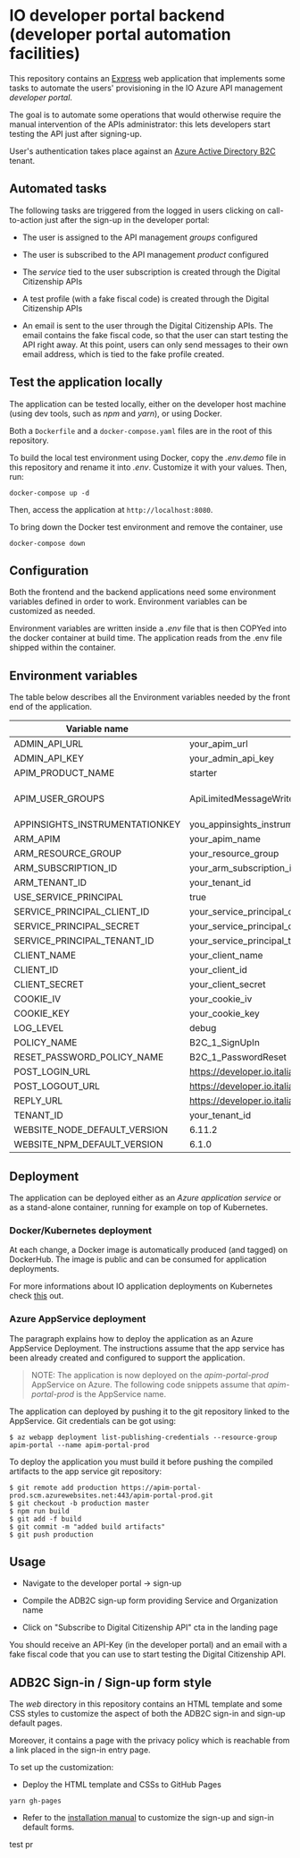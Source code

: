 # IO developer portal backend (developer portal automation facilities)

This repository contains an [Express](http://expressjs.com/) web application that implements some tasks to automate the users' provisioning in the IO Azure API management *developer portal*.

The goal is to automate some operations that would otherwise require the manual intervention of the APIs administrator: this lets developers start testing the API just after signing-up.

User's authentication takes place against an [Azure Active Directory B2C](https://azure.microsoft.com/en-us/services/active-directory-b2c/) tenant.

## Automated tasks

The following tasks are triggered from the logged in users clicking on call-to-action just after the sign-up in the developer portal:

* The user is assigned to the API management *groups* configured

* The user is subscribed to the API management *product* configured

* The *service* tied to the user subscription is created through the Digital Citizenship APIs

* A test profile (with a fake fiscal code) is created through the Digital Citizenship APIs

* An email is sent to the user through the Digital Citizenship APIs. The email contains the fake fiscal code, so that the user can start testing the API right away. At this point, users can only send messages to their own email address, which is tied to the fake profile created.

## Test the application locally

The application can be tested locally, either on the developer host machine (using dev tools, such as *npm* and *yarn*), or using Docker.

Both a `Dockerfile` and a `docker-compose.yaml` files are in the root of this repository.

To build the local test environment using Docker, copy the *.env.demo* file in this repository and rename it into *.env*. Customize it with your values. Then, run:

```shell
docker-compose up -d
```

Then, access the application at `http://localhost:8080`.

To bring down the Docker test environment and remove the container, use

```shell
docker-compose down
```

## Configuration

Both the frontend and the backend applications need some environment variables defined in order to work. Environment variables can be customized as needed.

Environment variables are written inside a *.env* file that is then COPYed into the docker container at build time. The application reads from the .env file shipped within the container.

## Environment variables

The table below describes all the Environment variables needed by the front end of the application.

| Variable name | Description| type |
|---------------|------------|------|
|ADMIN\_API_URL|your\_apim_url|string|
|ADMIN\_API_KEY|your\_admin_api_key|string|
|APIM\_PRODUCT_NAME|starter|string|
|APIM\_USER_GROUPS|ApiLimitedMessageWrite,ApiInfoRead,ApiMessageRead,ApiLimitedProfileRead|string (comma separated|
|APPINSIGHTS\_INSTRUMENTATIONKEY|you\_appinsights\_instrumentationkey|string|
|ARM\_APIM|your\_apim_name|string|
|ARM\_RESOURCE_GROUP|your\_resource_group|string|
|ARM\_SUBSCRIPTION_ID|your\_arm\_subscription_id|string|
|ARM\_TENANT_ID|your\_tenant_id|string|
|USE\_SERVICE_PRINCIPAL|true|bool|
|SERVICE\_PRINCIPAL\_CLIENT_ID|your\_service\_principal\_client_id|string|
|SERVICE\_PRINCIPAL\_SECRET|your\_service\_principal\_client_secret|string|
|SERVICE\_PRINCIPAL\_TENANT_ID|your\_service\_principal\_tenant_id|string|
|CLIENT\_NAME|your_client_name|string|
|CLIENT\_ID|your\_client_id|string|
|CLIENT\_SECRET|your\_client_secret|string|
|COOKIE\_IV|your\_cookie_iv|string|
|COOKIE\_KEY|your\_cookie_key|string|
|LOG\_LEVEL|debug|string|
|POLICY\_NAME|B2C\_1_SignUpIn|string|
|RESET\_PASSWORD\_POLICY_NAME|B2C\_1_PasswordReset|string|
|POST\_LOGIN_URL|https://developer.io.italia.it|string|
|POST\_LOGOUT_URL|https://developer.io.italia.it|string|
|REPLY\_URL|https://developer.io.italia.it|string|
|TENANT\_ID|your\_tenant_id|string|
|WEBSITE\_NODE\_DEFAULT_VERSION|6.11.2|string|
|WEBSITE\_NPM\_DEFAULT_VERSION|6.1.0|string|

## Deployment

The application can be deployed either as an *Azure application service* or as a stand-alone container, running for example on top of Kubernetes.

### Docker/Kubernetes deployment

At each change, a Docker image is automatically produced (and tagged) on DockerHub. The image is public and can be consumed for application deployments.

For more informations about IO application deployments on Kubernetes check [this](https://github.com/pagopa/io-infrastructure-post-config) out.

### Azure AppService deployment

The paragraph explains how to deploy the application as an Azure AppService Deployment. The instructions assume that the app service has been already created and configured to support the application.

>NOTE: The application is now deployed on the *apim-portal-prod* AppService on Azure. The following code snippets assume that *apim-portal-prod* is the AppService name.

The application can deployed by pushing it to the git repository linked to the AppService. Git credentials can be got using:

```
$ az webapp deployment list-publishing-credentials --resource-group apim-portal --name apim-portal-prod
```

To deploy the application you must build it before pushing the compiled artifacts to the app service git repository:

```shell
$ git remote add production https://apim-portal-prod.scm.azurewebsites.net:443/apim-portal-prod.git
$ git checkout -b production master
$ npm run build
$ git add -f build
$ git commit -m "added build artifacts"
$ git push production
```

## Usage

* Navigate to the developer portal -> sign-up

* Compile the ADB2C sign-up form providing Service and Organization name

* Click on "Subscribe to Digital Citizenship API" cta in the landing page

You should receive an API-Key (in the developer portal) and an email with a fake fiscal code that you can use to start testing the Digital Citizenship API.

## ADB2C Sign-in / Sign-up form style

The *web* directory in this repository contains an HTML template and some CSS styles to customize the aspect of both the ADB2C sign-in and sign-up default pages.

Moreover, it contains a page with the privacy policy which is reachable from a link placed in the sign-in entry page.

To set up the customization:

* Deploy the HTML template and CSSs to GitHub Pages

```shell
yarn gh-pages
```

* Refer to the [installation manual](https://github.com/pagopa/io-developer-portal-backend) to customize the sign-up and sign-in default forms.


test pr

